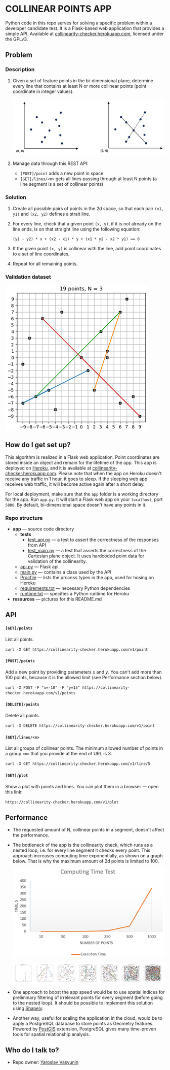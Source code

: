 # COLLINEAR POINTS APP

Python code in this repo serves for solving a specific problem within a developer candidate test. It is a Flask-based web application that provides a simple API. Available at [collinearity-checker.herokuapp.com](https://collinearity-checker.herokuapp.com/v1), licensed under the GPLv3. 

## Problem

### Description

1. Given a set of feature points in the bi-dimensional plane, determine every line that contains at least N or more collinear points (point coordinate in integer values).

   ![Testing plot](resources/test_plot.png)

2. Manage data through this REST API:

   - `[POST]/point` adds a new point in space
   - `[GET]/lines/<n>` gets all lines passing through at least N points (a line segment is a set of collinear points)

### Solution

1. Create all possible pairs of points in the 2d space, so that each pair `(x1, y1)` and `(x2, y2)` defines a strait line. 

2. For every line, check that a given point `(x, y)`, if it is not already on the line ends, is on that straight line using the following equation:
    ```
    (y1 - y2) * x + (x2 - x1) * y + (x1 * y2 - x2 * y1) == 0
    ```
3. If the given point `(x, y)` is collinear with the line, add point coordinates to a set of line coordinates.

4. Repeat for all remaining points.

### Validation dataset

![Validation plot](resources/validation_plot.png)

## How do I get set up?

This algorithm is realized in a Flask web application. Point coordinates are stored inside an object and remain for the lifetime of the app. This app is deployed on [Heroku](https://www.heroku.com), and it is available at [collinearity-checker.herokuapp.com](https://collinearity-checker.herokuapp.com/v1). Please note that when the app on Heroku doesn't receive any traffic in 1 hour, it goes to sleep. If the sleeping web app receives web traffic, it will become active again after a short delay.

For local deployment, make sure that the `app` folder is a working directory for the app. Run `app.py`. It will start a Flask web app on your `localhost`, port `5000`. By default, bi-dimensional space doesn't have any points in it.

### Repo structure

- **app** — source code directory
  - **tests**
    - [test_api.py](app/tests/test_api.py) — a test to assert the correctness of the responses from API
    - [test_main.py](app/tests/test_main.py) — a test that asserts the correctness of the Cartesian plane object. It uses hardcoded point data for validation of the collinearity.
  - [api.py](app/api.py) — Flask api
  - [main.py](app/main.py) — contains a class used by the API
  - [Procfile](app/Procfile) — lists the process types in the app, used for hosing on Heroku
  - [requirements.txt](app/requirements.txt) — necessary Python dependencies
  - [runtime.txt](app/runtime.txt) — specifies a Python runtime for Heroku
- **resources** — pictures for this README.md

## API

#### `[GET]/points`

List all points.

`curl -X GET https://collinearity-checker.herokuapp.com/v1/point`

#### `[POST]/points`

Add a new point by providing parameters *x* and *y*. You can't add more than 100 points, because it is the allowed limit (see Performance section below).

`curl -X POST -F "x=-10" -F "y=15" https://collinearity-checker.herokuapp.com/v1/points`

#### `[DELETE]/points` 

Delete all points.

`curl -X DELETE https://collinearity-checker.herokuapp.com/v1/point`

#### `[GET]/lines/<n>` 

List all groups of collinear points. The minimum allowed number of points in a group `<n>` that you provide at the end of URL is 3.

`curl -X GET https://collinearity-checker.herokuapp.com/v1/line/5`

#### `[GET]/plot`

Show a plot with points and lines. You can plot them in a browser — open this link:

`https://collinearity-checker.herokuapp.com/v1/plot`
 
## Performance

- The requested amount of N, collinear points in a segment, doesn't affect the performance.
- The bottleneck of the app is the collinearity check, which runs as a nested loop, i.e. for every line segment it checks every point. This approach increases computing time exponentially, as shown on a graph below. That is why the maximum amount of 2d points is limited to 100.

    ![Diagrams](resources/execution_test1.png)

    ![Diagrams](resources/execution_test2.png)

- One approach to boost the app speed would be to use spatial indices for preliminary filtering of irrelevant points for every segment (before going to the nested loop). It should be possible to implement this solution using [Shapely](https://pypi.org/project/Shapely/).

- Another way, useful for scaling the application in the cloud, would be to apply a PostgreSQL database to store points as Geometry features. Powered by [PostGIS](http://postgis.net) extension, PostgreSQL gives many time-proven tools for spatial relationship analysis.

## Who do I talk to?

* Repo owner: [Yaroslav Vasyunin](https://www.linkedin.com/in/vasyunin/)
